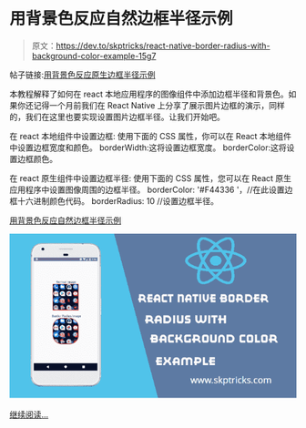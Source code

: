 # 用背景色反应自然边框半径示例

> 原文：<https://dev.to/skptricks/react-native-border-radius-with-background-color-example-15g7>

帖子链接:[用背景色反应原生边框半径示例](https://www.skptricks.com/2019/04/react-native-border-radius-with-background-color-example.html)

本教程解释了如何在 react 本地应用程序的图像组件中添加边框半径和背景色。如果你还记得一个月前我们在 React Native 上分享了展示图片边框的演示，同样的，我们在这里也要实现设置图片边框半径。让我们开始吧。

在 react 本地组件中设置边框:
使用下面的 CSS 属性，你可以在 React 本地组件中设置边框宽度和颜色。
borderWidth:这将设置边框宽度。
borderColor:这将设置边框颜色。

在 react 原生组件中设置边框半径:
使用下面的 CSS 属性，您可以在 React 原生应用程序中设置图像周围的边框半径。
borderColor: '#F44336 '，//在此设置边框十六进制颜色代码。
borderRadius: 10 //设置边框半径。

[用背景色反应自然边框半径示例](https://www.skptricks.com/2019/04/react-native-border-radius-with-background-color-example.html)

[![](img/e500147adf43893de7047a869424a6a0.png)](https://res.cloudinary.com/practicaldev/image/fetch/s--5dR1PEL4--/c_limit%2Cf_auto%2Cfl_progressive%2Cq_auto%2Cw_880/https://2.bp.blogspot.com/-nbrKXN9yTso/XKQ21aju86I/AAAAAAAACo8/5jclhzthhIgGL_ks9Z6e7gxezBs8UrdVwCLcBGAs/s640/border1.png)

[继续阅读...](https://www.skptricks.com/2019/04/react-native-border-radius-with-background-color-example.html)